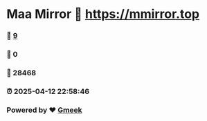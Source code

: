 # Maa Mirror :link: https://mmirror.top 
### :page_facing_up: [9](https://mmirror.top/tag.html) 
### :speech_balloon: 0 
### :hibiscus: 28468 
### :alarm_clock: 2025-04-12 22:58:46 
### Powered by :heart: [Gmeek](https://github.com/Meekdai/Gmeek)
